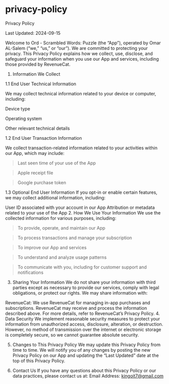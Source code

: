 ﻿# privacy-policy
Privacy Policy

Last Updated: 2024-09-15

Welcome to Ord - Scrambled Words: Puzzle (the “App”), operated by Omar AL-Salem (“we,” “us,” or “our”). We are committed to protecting your privacy. This Privacy Policy explains how we collect, use, disclose, and safeguard your information when you use our App and services, including those provided by RevenueCat.

1. Information We Collect

1.1 End User Technical Information

We may collect technical information related to your device or computer, including:

Device type

Operating system

Other relevant technical details

1.2 End User Transaction Information

We collect transaction-related information related to your activities within our App, which may include:

> Last seen time of your use of the App

> Apple receipt file

> Google purchase token

1.3 Optional End User Information
If you opt-in or enable certain features, we may collect additional information, including:

User ID associated with your account in our App
Attribution or metadata related to your use of the App
2. How We Use Your Information
We use the collected information for various purposes, including:

>To provide, operate, and maintain our App

>To process transactions and manage your subscription

>To improve our App and services

>To understand and analyze usage patterns

>To communicate with you, including for customer support and notifications

3. Sharing Your Information
We do not share your information with third parties except as necessary to provide our services, comply with legal obligations, or protect our rights. We may share information with:

RevenueCat: We use RevenueCat for managing in-app purchases and subscriptions. RevenueCat may receive and process the information described above. For more details, refer to RevenueCat’s Privacy Policy.
4. Data Security
We implement reasonable security measures to protect your information from unauthorized access, disclosure, alteration, or destruction. However, no method of transmission over the internet or electronic storage is completely secure, so we cannot guarantee absolute security.

5. Changes to This Privacy Policy
We may update this Privacy Policy from time to time. We will notify you of any changes by posting the new Privacy Policy on our App and updating the “Last Updated” date at the top of this Privacy Policy.

7. Contact Us
If you have any questions about this Privacy Policy or our data practices, please contact us at:
Email Address: kingoit7@gmail.com
